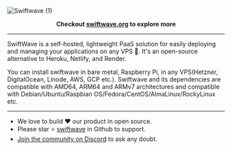 
![Swiftwave (1)](https://github.com/swiftwave-org/.github/assets/57363826/fb5c9110-5c36-49bc-8ff7-80b82c761b93)


<div align="center">
   <b>Checkout <a href="https://swiftwave.org/">swiftwave.org</a> to explore more</b>
</div>

---

SwiftWave is a self-hosted, lightweight PaaS solution for easily deploying and managing your applications on any VPS 🚀. It's an open-source alternative to Heroku, Netlify, and Render.

You can install swiftwave in bare metal, Raspberry Pi, in any VPS(Hetzner, DigitalOcean, Linode, AWS, GCP etc.). Swiftwave and its dependencies are compatible with AMD64, ARM64 and ARMv7 architectures and compatible with Debian/Ubuntu/Raspbian OS/Fedora/CentOS/AlmaLinux/RockyLinux etc.

---

- We love to build ❤ our product in open source.
- Please star ⭐ [swiftwave](https://github.com/swiftwave-org/swiftwave) in Github to support.
- [Join the community on Discord](https://community.swiftwave.org) to ask any doubt.
